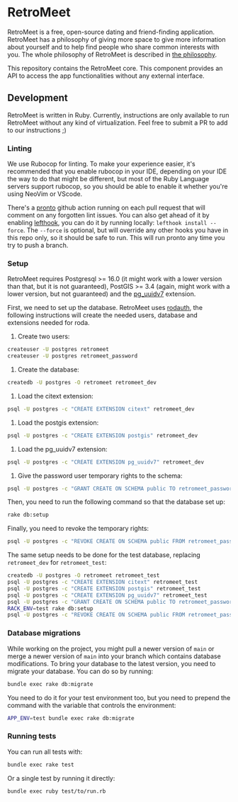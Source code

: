 # RetroMeet

RetroMeet is a free, open-source dating and friend-finding application. RetroMeet has a philosophy of giving more space to give more information about yourself and to help find people who share common interests with you. The whole philosophy of RetroMeet is described in [the philosophy](https://join.retromeet.social/philosophy).

This repository contains the RetroMeet core. This component provides an API to access the app functionalities without any external interface.

## Development

RetroMeet is written in Ruby. Currently, instructions are only available to run RetroMeet without any kind of virtualization. Feel free to submit a PR to add to our instructions ;)

### Linting

We use Rubocop for linting. To make your experience easier, it's recommended that you enable rubocop in your IDE, depending on your IDE the way to do that might be different, but most of the Ruby Language servers support rubocop, so you should be able to enable it whether you're using NeoVim or VScode.

There's a [pronto](https://github.com/prontolabs/pronto) github action running on each pull request that will comment on any forgotten lint issues. You can also get ahead of it by enabling [lefthook](https://github.com/evilmartians/lefthook), you can do it by running locally: `lefthook install --force`. The `--force` is optional, but will override any other hooks you have in this repo only, so it should be safe to run. This will run pronto any time you try to push a branch.

### Setup

RetroMeet requires Postgresql >= 16.0 (it might work with a lower version than that, but it is not guaranteed), PostGIS >= 3.4 (again, might work with a lower version, but not guaranteed) and the [pg_uuidv7](https://github.com/fboulnois/pg_uuidv7) extension.

First, we need to set up the database. RetroMeet uses [rodauth](https://github.com/jeremyevans/rodauth), the following instructions will create the needed users, database and extensions needed for roda.
1. Create two users:
```sh
createuser -U postgres retromeet
createuser -U postgres retromeet_password
```
1. Create the database:
```sh
createdb -U postgres -O retromeet retromeet_dev
```
1. Load the citext extension:
```sh
psql -U postgres -c "CREATE EXTENSION citext" retromeet_dev
```
1. Load the postgis extension:
```sh
psql -U postgres -c "CREATE EXTENSION postgis" retromeet_dev
```
1. Load the pg_uuidv7 extension:
```sh
psql -U postgres -c "CREATE EXTENSION pg_uuidv7" retromeet_dev
```
1. Give the password user temporary rights to the schema:
```sh
psql -U postgres -c "GRANT CREATE ON SCHEMA public TO retromeet_password" retromeet_dev
```

Then, you need to run the following command so that the database set up:
```sh
rake db:setup
```

Finally, you need to revoke the temporary rights:
```sh
psql -U postgres -c "REVOKE CREATE ON SCHEMA public FROM retromeet_password" retromeet_dev
```

The same setup needs to be done for the test database, replacing `retromeet_dev` for `retromeet_test`:
```sh
createdb -U postgres -O retromeet retromeet_test
psql -U postgres -c "CREATE EXTENSION citext" retromeet_test
psql -U postgres -c "CREATE EXTENSION postgis" retromeet_test
psql -U postgres -c "CREATE EXTENSION pg_uuidv7" retromeet_test
psql -U postgres -c "GRANT CREATE ON SCHEMA public TO retromeet_password" retromeet_test
RACK_ENV=test rake db:setup
psql -U postgres -c "REVOKE CREATE ON SCHEMA public FROM retromeet_password" retromeet_test
```

### Database migrations

While working on the project, you might pull a newer version of `main` or merge a newer version of `main` into your branch which contains database modifications. To bring your database to the latest version, you need to migrate your database. You can do so by running:

```sh
bundle exec rake db:migrate
```

You need to do it for your test environment too, but you need to prepend the command with the variable that controls the environment:
```sh
APP_ENV=test bundle exec rake db:migrate
```

### Running tests

You can run all tests with:
```sh
bundle exec rake test
```

Or a single test by running it directly:
```sh
bundle exec ruby test/to/run.rb
```
